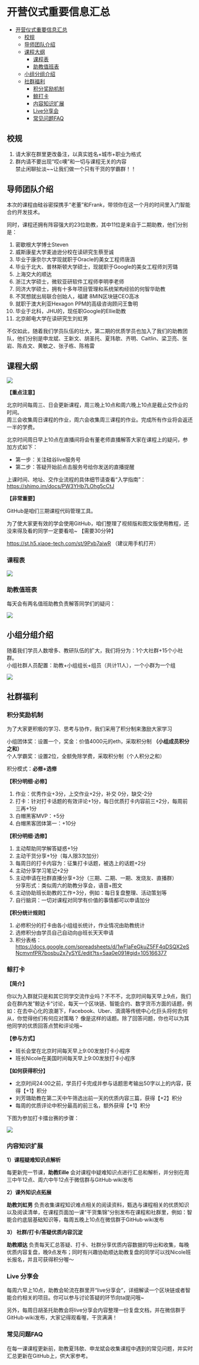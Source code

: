 # 开营仪式重要信息汇总

- [开营仪式重要信息汇总](#开营仪式重要信息汇总)
    - [校规](#校规)
    - [导师团队介绍](#导师团队介绍)
    - [课程大纲](#课程大纲)
        - [课程表](#课程表)
        - [助教值班表](#助教值班表)
    - [小组分组介绍](#小组分组介绍)
    - [社群福利](#社群福利)
        - [积分奖励机制](#积分奖励机制)
        - [鲸打卡](#鲸打卡)
        - [内容知识扩展](#内容知识扩展)
        - [Live分享会](#Live)
        - [常见问题FAQ](#FAQ)
    
## 校规

1. 请大家在群里更改备注，以真实姓名+城市+职业为格式
2. 群内请不要出现“哎c噢”和一切与课程无关的内容  
禁止闲聊扯淡~~让我们做一个只有干货的学霸群！！

## 导师团队介绍

本次的课程由硅谷密探携手“老董”和Frank，带领你在这一个月的时间里入门智能合约开发技术。

同时，课程还拥有阵容强大的23位助教，其中11位是来自于二期助教，他们分别是：

1. 密歇根大学博士Steven
2. 威斯康星大学麦迪逊分校在读研究生蔡至诚
3. 毕业于康奈尔大学现就职于Oracle的美女工程师唐涵
4. 毕业于北大、普林斯顿大学硕士，现就职于Google的美女工程师刘芳璐
5. 上海交大的顺达
6. 浙江大学硕士，微软亚研软件工程师李明李老师
7. 同济大学硕士，拥有十多年项目管理和系统架构经验的何智华助教
8. 不冥想就出局联合创始人，福建 8MIN区块链CEO高冰
9. 就职于澳大利亚Hexagon PPM的高级咨询顾问王鲁明
10. 毕业于北科，JHU的，现任职Google的Ellie助教
11. 北京邮电大学在读研究生刘虹男

不仅如此，随着我们学员队伍的壮大，第二期的优质学员也加入了我们的助教团队，他们分别是申龙斌、王新文、胡圣托、夏玮欹、齐明、Caitlin、梁卫亮、张岩、陈垚文、黄敏之、张子栋、陈格雷

## 课程大纲

![](images/2018.3.11_syllabus.png)

**【重点注意】**

北京时间每周三、日会更新课程，周三晚上10点和周六晚上10点是截止交作业的时间。  
周三会收集周日课程的作业，周六会收集周三课程的作业。完成所有作业将会返还一半的学费。

北京时间周日早上10点在直播间将会有董老师直播解答大家在课程上的疑问，参加方式如下：

- 第一步：关注硅谷live服务号  
- 第二步：答疑开始前点击服务号给你发送的直播提醒

上课时间、地址、交作业流程的具体细节请查看“入学指南”： https://shimo.im/docs/PW3YHb7LOhg5cCtJ

**【非常重要】**

GitHub是咱们三期课程代码管理工具。  

为了使大家更有效的学会使用GitHub，咱们整理了视频版和图文版使用教程，还没来得及看的同学一定要看哈~ 【需要30分钟】

https://st.h5.xiaoe-tech.com/st/9Pxb7aiwR （建议用手机打开）

### 课程表

![](images/2018.3.11_schedule.jpg)

### 助教值班表

每天会有两名值班助教负责解答同学们的疑问：

![](images/2018.3.11_TA.jpg)

## 小组分组介绍

随着我们学员人数增多、教研队伍的扩大，我们将分为：1个大社群+15个小社群。  
小组社群人员配置：助教+小组组长+组员（共计11人），一个小群为一个组

![](images/2018.3.11_groups.jpg)

## 社群福利

### 积分奖励机制

为了大家更积极的学习、思考与协作，我们采用了积分制来激励大家学习

小组团体奖：设置一个，奖金：价值4000元的eth，采取积分制 **（小组成员积分之和）**  
个人学霸奖：设置2位，全额免除学费，采取积分制（个人积分之和）

积分模式：**必修+选修**

**【积分明细·必修】**  
1. 作业：优秀作业+3分，上交作业+2分，补交 0分，缺交-2分  
2. 打卡：针对打卡话题的有效评论+1分，每日优质打卡内容前三+2分，每周前三再+1分
3. 白帽黑客MVP：+5分
4. 白帽黑客团体第一：+10分

**【积分明细·选修】**  
1. 主动帮助同学解答疑惑+1分
2. 主动干货分享+1分（每人限3次加分）
3. 每周日的打卡内容为：征集打卡话题，被选上的话题+2分
4. 主动分享学习笔记+2分
5. 主动申请在社群直播分享+3分（三期、二期、一期、发烧友、直播群）  
   分享形式：类似周六的助教分享会，语音+图文  
6. 主动协助班长助教的工作+3分，例如：每日复盘整理、活动策划等
7. 自行脑洞：一切对课程对同学有价值的事情都可以申请加分

**【积分统计规则】**
1. 必修积分的打卡由各小组组长统计，作业情况由助教统计
2. 选修积分由学员自己自动向@班长天天申请
3. 积分表格：https://docs.google.com/spreadsheets/d/1wFIaFeGkuZ5FF4qDSQX2eSNcmvnfPR7bosbu2x7ySYE/edit?ts=5aa0e091#gid=105166377

### 鲸打卡

**【简介】**

你以为入群就只是和其它同学交流作业吗？不不不，北京时间每天早上9点，我们会在群内发”鲸达卡“讨论，每天一个区块链、智能合约、数字货币方面的话题，例如：在去中心化的浪潮下，Facebook、Uber、滴滴等传统中心化巨头将何去何从，你觉得他们有何应对策略？ 像是这样的话题。除了回答问题，你也可以为其他同学的优质回答点赞和评论哦~

**【参与方式】**

- 班长会堂在北京时间每天早上9:00发放打卡小程序
- 班长Nicole在美国时间每天早上9:00发放打卡小程序

**【如何获得积分】**

- 北京时间24:00之前，学员打卡完成并参与话题思考输出50字以上的内容，获得【+1】积分
- 刘芳璐助教在第二天中午筛选出前一天的优质内容三篇，获得【+2】积分
- 每周的优质评论中积分最高的前三名，额外获得【+1】积分

下图为参加打卡擂台赛的步骤：

![](images/2018.3.11_card.png)

### 内容知识扩展

**1）课程疑难知识点解析**

每更新完一节课，**助教Eille** 会对课程中疑难知识点进行汇总和解析，并分别在周三中午12点、周六中午12点于微信群与GitHub·wiki发布 

**2）课外知识点拓展**

**助教刘虹男** 负责收集课程知识难点相关的阅读资料，甄选与课程相关的优质知识以及阅读清单，在课程页面加一课“干货集锦”分别发布在课程和社群里，例如：智能合约底层基础知识等，每周五晚上10点在微信群于GitHub·wiki发布

**3） 社群/打卡/答疑优质内容沉淀**

**助教顺达** 负责每天汇总答疑、打卡、社群分享优质内容数据的导出和收集，每晚优质内容复盘，晚9点发布；同时有兴趣协助顺达助教复盘的同学可以找Nicole班长报名，并且可获得积分喔～

<h3 id="Live">Live 分享会</h3>

每周六早上10点，助教会轮流在群里开“live分享会”，详细解读一个区块链或者智能合约相关的项目。你可以参与讨论答疑的环节向ta提问哦~

另外，每周日胡圣托助教会将live分享会内容整理一份复盘文档，并在微信群于GitHub·wiki发布，大家记得观看喔，干货满满！

<h3 id="FAQ">常见问题FAQ</h3> 

在每一课课程更新前，助教夏玮欹、申龙斌会收集课程中遇到的常见问题，并实时汇总更新在GitHub上，供大家参考。

